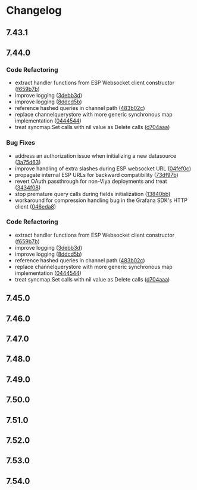 # Changelog

## 7.43.1

## 7.44.0
### Code Refactoring

* extract handler functions from ESP Websocket client constructor ([f659b7b](https://github.com/sassoftware/grafana-esp-plugin/commit/f659b7bcb7ccd0233e6a04df0f1d8caa2c2b793a))
* improve logging ([3debb3d](https://github.com/sassoftware/grafana-esp-plugin/commit/3debb3d3eeaa0bfdff4cc64fd669dfc167b032b0))
* improve logging ([8ddcd5b](https://github.com/sassoftware/grafana-esp-plugin/commit/8ddcd5bf89a60b4b190ade6e2746f74d2c7ec220))
* reference hashed queries in channel path ([483b02c](https://github.com/sassoftware/grafana-esp-plugin/commit/483b02cf2cd3ebacf22c8bace5c0bcf46377d996))
* replace channelquerystore with more generic synchronous map implementation ([0444544](https://github.com/sassoftware/grafana-esp-plugin/commit/0444544c0051289dd2156e3051023d48a15599d4))
* treat syncmap.Set calls with nil value as Delete calls ([d704aaa](https://github.com/sassoftware/grafana-esp-plugin/commit/d704aaacd8b77f8d45a355c0c508dbe18d474370))

### Bug Fixes

* address an authorization issue when initializing a new datasource ([3a75d63](https://github.com/sassoftware/grafana-esp-plugin/commit/3a75d632caec1427ca9fbd1a3010ba3d7a84aae2))
* improve handling of extra slashes during ESP websocket URL ([04fef0c](https://github.com/sassoftware/grafana-esp-plugin/commit/04fef0c51b945fb79686efcfa8ffa4955c20d561))
* propagate internal ESP URLs for backward compatibility ([73df97b](https://github.com/sassoftware/grafana-esp-plugin/commit/73df97bc9e63c6fe4baaeec243f5b9214ebaf42b))
* revert OAuth passthrough for non-Viya deployments and treat ([3434f08](https://github.com/sassoftware/grafana-esp-plugin/commit/3434f089f7a5cd0baf0d3268d4a21ffb47450201))
* stop premature query calls during fields initialization ([13840bb](https://github.com/sassoftware/grafana-esp-plugin/commit/13840bb32ebcb2e7a10522760270f8dd655b2f0f))
* workaround for compression handling bug in the Grafana SDK's HTTP client ([046eda8](https://github.com/sassoftware/grafana-esp-plugin/commit/046eda80d68e63b3e93a7876f9cf5b779c2d3687))


### Code Refactoring

* extract handler functions from ESP Websocket client constructor ([f659b7b](https://github.com/sassoftware/grafana-esp-plugin/commit/f659b7bcb7ccd0233e6a04df0f1d8caa2c2b793a))
* improve logging ([3debb3d](https://github.com/sassoftware/grafana-esp-plugin/commit/3debb3d3eeaa0bfdff4cc64fd669dfc167b032b0))
* improve logging ([8ddcd5b](https://github.com/sassoftware/grafana-esp-plugin/commit/8ddcd5bf89a60b4b190ade6e2746f74d2c7ec220))
* reference hashed queries in channel path ([483b02c](https://github.com/sassoftware/grafana-esp-plugin/commit/483b02cf2cd3ebacf22c8bace5c0bcf46377d996))
* replace channelquerystore with more generic synchronous map implementation ([0444544](https://github.com/sassoftware/grafana-esp-plugin/commit/0444544c0051289dd2156e3051023d48a15599d4))
* treat syncmap.Set calls with nil value as Delete calls ([d704aaa](https://github.com/sassoftware/grafana-esp-plugin/commit/d704aaacd8b77f8d45a355c0c508dbe18d474370))

## 7.45.0

## 

## 7.46.0

## 7.47.0

## 7.48.0

## 7.49.0

## 7.50.0

## 7.51.0

## 7.52.0

## 7.53.0

## 7.54.0
